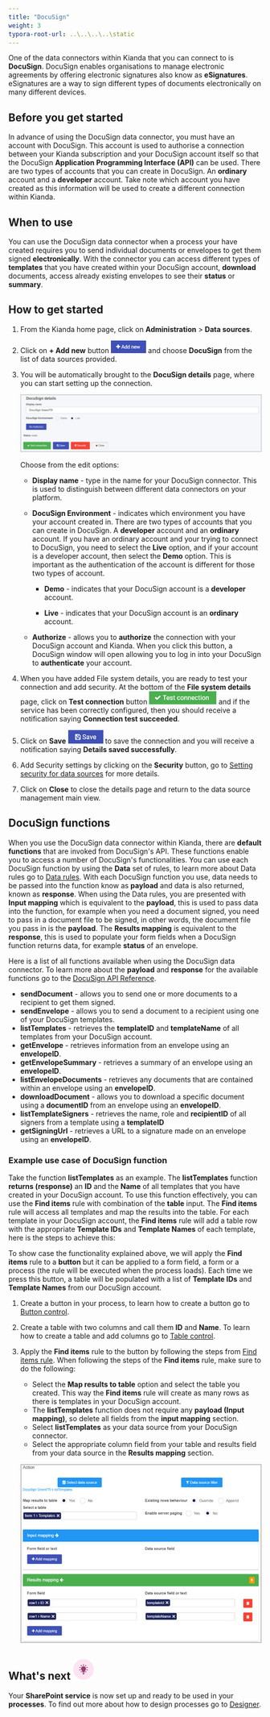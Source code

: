 ```yaml
---
title: "DocuSign"
weight: 3
typora-root-url: ..\..\..\..\static
---
```


One of the data connectors within Kianda that you can connect to is **DocuSign**. DocuSign enables organisations to manage electronic agreements by offering electronic signatures also know as **eSignatures**. eSignatures are a way to sign different types of documents electronically on many different devices.  

## Before you get started

In advance of using the DocuSign data connector, you must have an account with DocuSign. This account is used to authorise a connection between your Kianda subscription and your DocuSign account itself so that the DocuSign **Application Programming Interface (API)** can be used. There are two types of accounts that you can create in DocuSign. An **ordinary** account and a **developer** account. Take note which account you have created as this information will be used to create a different connection within Kianda.

## When to use

You can use the DocuSign data connector when a process your have created requires you to send individual documents or envelopes to get them signed **electronically**. With the connector you can access different types of **templates** that you have created within your DocuSign account, **download** documents, access already existing envelopes to see their **status** or **summary**. 

## How to get started

1. From the Kianda home page, click on **Administration** > **Data sources**.

2. Click on **+ Add new** button ![Add new data connector button](/images/addnew.png) and choose **DocuSign** from the list of data sources provided.

3. You will be automatically brought to the **DocuSign details** page, where you can start setting up the connection.

   ![DocuSign details page](/images/docusign-details.jpg) 

   Choose from the edit options:

   - **Display name** - type in the name for your DocuSign connector. This is used to distinguish between different data connectors on your platform.
   - **DocuSign Environment** - indicates which environment you have your account created in. There are two types of accounts that you can create in DocuSign. A **developer** account and an **ordinary** account. If you have an ordinary account and your trying to connect to DocuSign, you need to select the **Live** option, and if your account is a developer account, then select the **Demo** option. This is important as the authentication of the account is different for those two types of account.
     - **Demo** - indicates that your DocuSign account is a **developer** account.

     - **Live** - indicates that your DocuSign account is an **ordinary** account.

   - **Authorize** - allows you to **authorize** the connection with your DocuSign account and Kianda. When you click this button, a DocuSign window will open allowing you to log in into your DocuSign to **authenticate** your account.

4. When you have added File system details, you are ready to test your connection and add security. At the bottom of the **File system details** page, click on **Test connection** button ![Test connection for REST Service](/images/test-connection.jpg) and if the service has been correctly configured, then you should receive a notification saying **Connection test succeeded**.

5. Click on **Save** ![Save connection button](/images/save-connection.jpg) to save the connection and you will receive a notification saying **Details saved successfully**.

6. Add Security settings by clicking on the **Security** button, go to [Setting security for data sources](/docs/platform/connectors/#setting-security-for-data-sources) for more details.

7. Click on **Close** to close the details page and return to the data source management main view.

## DocuSign functions

When you use the DocuSign data connector within Kianda, there are **default functions** that are invoked from DocuSign's API. These functions enable you to access a number of DocuSign's functionalities. You can use each DocuSign function by using the **Data** set of rules, to learn more about Data rules go to [Data rules](/docs/platform/rules/data/). With each DocuSign function you use, data needs to be passed into the function know as **payload** and data is also returned, known as **response**. When using the Data rules, you are presented with **Input mapping** which is equivalent to the **payload**, this is used to pass data into the function, for example when you need a document signed, you need to pass in a document file to be signed, in other words, the document file you pass in is the **payload**. The **Results mapping** is equivalent to the **response**, this is used to populate your form fields when a DocuSign function returns data, for example **status** of an envelope.

Here is a list of all functions available when using the DocuSign data connector. To learn more about the **payload** and **response** for the available functions go to the [DocuSign API Reference](https://developers.docusign.com/docs/esign-rest-api/reference/).

- **sendDocument** - allows you to send one or more documents to a recipient to get them signed.
- **sendEnvelope** - allows you to send a document to a recipient using one of your DocuSign templates.
- **listTemplates** - retrieves the **templateID** and **templateName** of all templates from your DocuSign account.
- **getEnvelope** - retrieves information from an envelope using an **envelopeID**.
- **getEnvelopeSummary** - retrieves a summary of an envelope using an **envelopeID**.
- **listEnvelopeDocuments** - retrieves any documents that are contained within an envelope using an **envelopeID**.
- **downloadDocument** - allows you to download a specific document using a **documentID** from an envelope using an **envelopeID**.
- **listTemplateSigners** - retrieves the name, role and **recipientID** of all signers from a template using a **templateID**
- **getSigningUrl** - retrieves a URL to a signature made on an envelope using an **envelopeID**.

### Example use case of DocuSign function

Take the function **listTemplates** as an example. The **listTemplates** function **returns (response)** an **ID** and the **Name** of all templates that you have created in your DocuSign account. To use this function effectively, you can use the **Find items** rule with combination of the **table** input. The **Find items** rule will access all templates and map the results into the table. For each template in your DocuSign account, the **Find items** rule will add a table row with the appropriate **Template IDs** and **Template Names** of each template, here is the steps to achieve this:

To show case the functionality explained above, we will apply the **Find items** rule to a **button** but it can be applied to a form field, a form or a process (the rule will be executed when the process loads). Each time we press this button, a table will be populated with a list of **Template IDs** and **Template Names** from our DocuSign account.

1. Create a button in your process, to learn how to create a button go to [Button control](/docs/platform/controls/actions/button/).

2. Create a table with two columns and call them **ID** and **Name**. To learn how to create a table and add columns go to [Table control](/docs/platform/controls/input/table/).

3. Apply the **Find items** rule to the button by following the steps from [Find items rule](/docs/platform/rules/data/find-items/). When following the steps of the **Find items** rule, make sure to do the following:

   - Select the **Map results to table** option and select the table you created. This way the **Find items** rule will create as many rows as there is templates in your DocuSign account. 
   - The **listTemplates** function does not require any **payload (Input mapping)**, so delete all fields from the **input mapping** section.
   - Select **listTemplates** as your data source from your DocuSign connector.
   - Select the appropriate column field from your table and results field from your data source in the **Results mapping** section.

   ![Find items rule ](/images/docusign-find-items.jpg)

## What's next  ![Idea icon](/images/18.png)

Your **SharePoint service** is now set up and ready to be used in your **processes**. To find out more about how to design processes go to [Designer](/docs/platform/application-designer/designer/).

